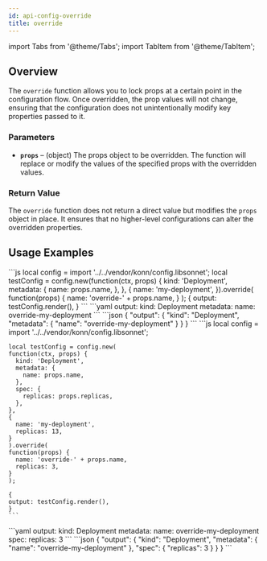 ```yaml
---
id: api-config-override
title: override
---
```

import Tabs from '@theme/Tabs';
import TabItem from '@theme/TabItem';

## Overview
The `override` function allows you to lock props at a certain point in the configuration flow. Once overridden, the prop values will not change, ensuring that the configuration does not unintentionally modify key properties passed to it.
### Parameters
- **`props`** – (object) The props object to be overridden. The function will replace or modify the values of the specified props with the overridden values.
### Return Value
The `override` function does not return a direct value but modifies the `props` object in place. It ensures that no higher-level configurations can alter the overridden properties.

## Usage Examples

<Tabs>
  <TabItem value="jsonnet" label="Jsonnet" default>
    ```js
    local config = import '../../vendor/konn/config.libsonnet';
    local testConfig = config.new(function(ctx, props) {
    kind: 'Deployment',
    metadata: {
        name: props.name,
    },
    }, {
    name: 'my-deployment',
    }).override(
    function(props)
        {
        name: 'override-' + props.name,
        }
    );
    {
    output: testConfig.render(),
    }
    ``` 
  </TabItem>
  <TabItem value="yaml" label="YAML Output">
    ```yaml
    output:
      kind: Deployment
      metadata:
        name: override-my-deployment
    ```
  </TabItem>
  <TabItem value="json" label="JSON Output">
    ```json
    {
    "output": {
        "kind": "Deployment",
        "metadata": {
            "name": "override-my-deployment"
        }
      }
    }
    ```
  </TabItem>
</Tabs>

<Tabs>
  <TabItem value="jsonnet" label="Jsonnet" default>
    ```js
    local config = import '../../vendor/konn/config.libsonnet';

    local testConfig = config.new(
    function(ctx, props) {
      kind: 'Deployment',
      metadata: {
        name: props.name,
      },
      spec: {
        replicas: props.replicas,
      },
    },
    {
      name: 'my-deployment',
      replicas: 13,
    }
    ).override(
    function(props) {
      name: 'override-' + props.name,
      replicas: 3,
    }
    );

    {
    output: testConfig.render(),
    }
    ``` 
  </TabItem>
  <TabItem value="yaml" label="YAML Output">
    ```yaml
    output:
      kind: Deployment
      metadata:
        name: override-my-deployment
      spec:
        replicas: 3
    ```
  </TabItem>
  <TabItem value="json" label="JSON Output">
    ```json
    {
       "output": {
          "kind": "Deployment",
          "metadata": {
             "name": "override-my-deployment"
          },
          "spec": {
             "replicas": 3
          }
       }
    }
    ```
  </TabItem>
</Tabs>

